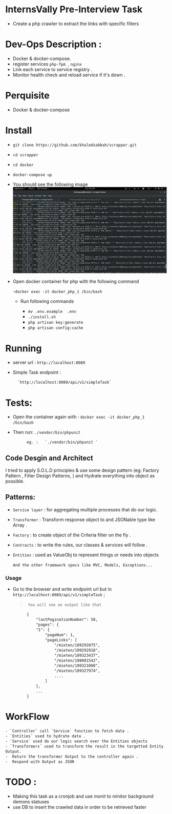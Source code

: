 # InternsVally Pre-Interview Task
-  Create a php crawler to extract the links with specific filters

# Dev-Ops Description :
- Docker & docker-compose. 
- register services  ``php-fpm ``, ``nginx``
- Link each service to service registry .
- Monitor health check and reload service if it's down .

# Perquisite
- Docker & docker-compose 


# Install
- `git clone https://github.com/khaledsabbah/scrapper.git`
- `cd scrapper`
- `cd docker`
- `docker-compose up`
- You should see the following image
![alt text](https://raw.githubusercontent.com/khaledsabbah/scrapper/master/images/docker.png)

- Open docker container for php with the following command 
    
    -`docker exec -it docker_php_1 /bin/bash`
    - Run following commands
       
        - `mv .env.example  .env`
        - `./install.sh`
        - `php artisan key:generate`
        - `php artisan config:cache`
        
# Running
- server url :   `http://localhost:8089`
- Simple Task endpoint :  

        `http://localhost:8089/api/v1/simpleTask`

# Tests:

- Open the container again with :  `docker exec -it docker_php_1 /bin/bash`
- Then run: `./vendor/bin/phpunit ` 
    
            eg. :   `./vendor/bin/phpunit `
## Code Desgin and Architect
I tried to apply S.O.L.D principles & use some design pattern (eg: Factory Pattern , Filter Design Patterns, ) and Hydrate everything into object as possible.

## Patterns:
- ``Service layer`` : for aggregating multiple processes that do our logic.
- ``Transformer`` : Transform response object to and JSONable type like Array .
-  ``Factory`` : to create object of the Criteria filter on the fly .
- ``Contracts`` : to write the rules, our classes & services will follow .
- ``Entities`` : used as ValueObj to represent things or needs into objects 

    ``And the other framework specs like MVC, Models, Exceptions...`` 

###  Usage
* Go to the browser and write endpoint url but in  ``http://localhost:8089/api/v1/simpleTask`` ;
    > ``` You will see an output like that```
            
            {
                "lastPaginationNumber": 50,
                "pages": {
                "1": {
                    "pageNum": 1,
                    "pageLinks": [
                        "/mieten/109292075",
                        "/mieten/109292918",
                        "/mieten/109323437",
                        "/mieten/108081542",
                        "/mieten/109321000",
                        "/mieten/109327974",
                        ....
                    ]
                },
                ...
            }

    
# WorkFlow

    - `Controller` call `Service` function to fetch data .
    - `Entities` used to hydrate data .
    - `Service` used do our logic search over the Entities objects 
    - `Transformers` used to transform the result in the targetted Entity Output.
    -  Return the transformer Output to the controller again .
    -  Respond with Output as JSON 
   
    
# TODO :
- Making this task as a cronjob and use monit to minitor background demons statuses
- use DB to insert the crawled data in order to be retrieved faster
